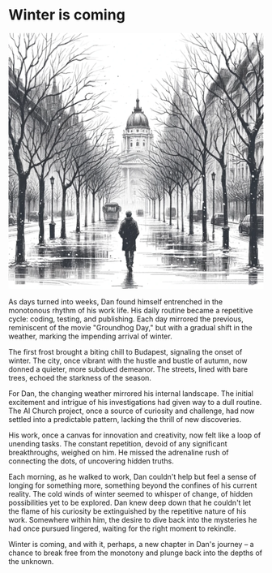 # Winter is coming

![Winter](./images/03.winter.png "Winter is coming")

As days turned into weeks, Dan found himself entrenched in the monotonous rhythm of his work life. His daily routine became a repetitive cycle: coding, testing, and publishing. Each day mirrored the previous, reminiscent of the movie "Groundhog Day," but with a gradual shift in the weather, marking the impending arrival of winter.

The first frost brought a biting chill to Budapest, signaling the onset of winter. The city, once vibrant with the hustle and bustle of autumn, now donned a quieter, more subdued demeanor. The streets, lined with bare trees, echoed the starkness of the season.

For Dan, the changing weather mirrored his internal landscape. The initial excitement and intrigue of his investigations had given way to a dull routine. The AI Church project, once a source of curiosity and challenge, had now settled into a predictable pattern, lacking the thrill of new discoveries.

His work, once a canvas for innovation and creativity, now felt like a loop of unending tasks. The constant repetition, devoid of any significant breakthroughs, weighed on him. He missed the adrenaline rush of connecting the dots, of uncovering hidden truths.

Each morning, as he walked to work, Dan couldn't help but feel a sense of longing for something more, something beyond the confines of his current reality. The cold winds of winter seemed to whisper of change, of hidden possibilities yet to be explored. Dan knew deep down that he couldn't let the flame of his curiosity be extinguished by the repetitive nature of his work. Somewhere within him, the desire to dive back into the mysteries he had once pursued lingered, waiting for the right moment to rekindle.

Winter is coming, and with it, perhaps, a new chapter in Dan's journey – a chance to break free from the monotony and plunge back into the depths of the unknown.
